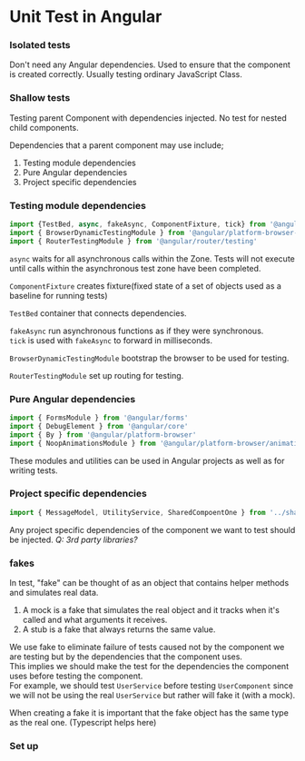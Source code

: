 # Unit Test in Angular

### Isolated tests
Don't need any Angular dependencies. Used to ensure that the component is created correctly.
Usually testing ordinary JavaScript Class.

### Shallow tests
Testing parent Component with dependencies injected.
No test for nested child components.

Dependencies that a parent component may use include;
1) Testing module dependencies
2) Pure Angular dependencies
3) Project specific dependencies

### Testing module dependencies
```ts
import {TestBed, async, fakeAsync, ComponentFixture, tick} from '@angular/core/testing'
import { BrowserDynamicTestingModule } from '@angular/platform-browser-dynaminc/testing'
import { RouterTestingModule } from '@angular/router/testing'
```

`async` waits for all asynchronous calls within the Zone. Tests will not execute until calls within the asynchronous test zone have been completed.

`ComponentFixture` creates fixture(fixed state of a set of objects used as a baseline for running tests)

`TestBed` container that connects dependencies.

`fakeAsync` run asynchronous functions as if they were synchronous.  
`tick` is used with `fakeAsync` to forward in milliseconds.

`BrowserDynamicTestingModule` bootstrap the browser to be used for testing.

`RouterTestingModule` set up routing for testing.


### Pure Angular dependencies
```ts
import { FormsModule } from '@angular/forms'
import { DebugElement } from '@angular/core'
import { By } from '@angular/platform-browser'
import { NoopAnimationsModule } from '@angular/platform-browser/animation'
```
These modules and utilities can be used in Angular projects as well as for writing tests.

### Project specific dependencies
```ts
import { MessageModel, UtilityService, SharedCompoentOne } from '../shared'
```
Any project specific dependencies of the component we want to test should be injected.
*Q: 3rd party libraries?*

### fakes
In test, "fake" can be thought of as an object that contains helper methods and simulates real data.   
1) A mock is a fake that simulates the real object and it tracks when it's called and what arguments it receives.
2) A stub is a fake that always returns the same value.

We use fake to eliminate failure of tests caused not by the component we are testing but by the dependencies that
the component uses.  
This implies we should make the test for the dependencies the component uses before testing the component.  
For example, we should test `UserService` before testing `UserComponent` since we will not be using the real `UserService`
but rather will fake it (with a mock).

When creating a fake it is important that the fake object has the same type as the real one. (Typescript helps here)

### Set up
```ts
```







